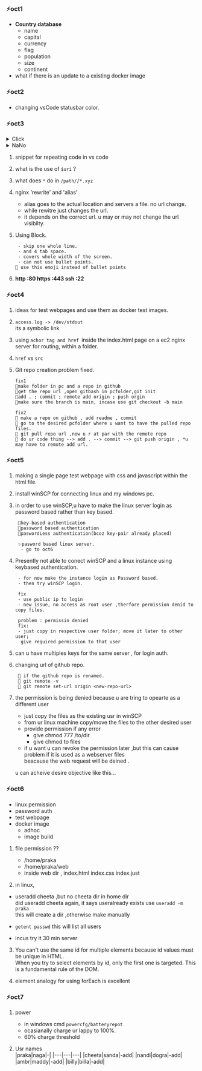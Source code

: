 ### ⚡oct1
- __Country database__
  - name
  - capital
  - currency
  - flag
  - population
  - size
  - continent 
- what if there is an update to a existing docker image

### ⚡oct2

- changing vsCode statusbar color.


### ⚡oct3       
 
  <details>
  <summary>Click</summary>   

  - point1
  - point2
    - subpoint1
    
  </details>

<details>
<summary>NaNo</summary>

  - `ctrl + O` only saves
  - `ctrl + X` exits 
</details>

1. snippet for repeating code in vs code 
2. what is the use of `$uri` ?
3. what does `*` do in `/path//*.xyz`     

    

4. nginx 'rewrite' and 'alias'  
    -  alias goes to the actual location and servers a file. no url change. 
    -  while rewitre just changes the url.      
    -  it depends on the correct url. u may or may not change the url visibilty.

5.  Using Block. 
          
         - skip one whole line.  
         - and 4 tab space.
         - covers whole width of the screen.
         - can not use bullet points.
        🔹 use this emoji instead of bullet points

6.  **http :80 https :443  ssh :22**       

### ⚡oct4   
1. ideas for test webpages and use them as docker test images.  

2. `access.log -> /dev/stdout`  
    its a symbolic link 

3. using `achor tag and href `inside the index.html page on a ec2 nginx server for routing, within a folder.
4. `href` vs `src`    
5. Git repo creation problem fixed.
  
       fix1  
       🔹make folder in pc and a repo in github  
       🔹get the repo url ,open gitbash in pcfolder,git init
       🔹add . ; commit ; remote add origin ; push orgin 
       🔹make sure the branch is main, incase use git checkout -b main   

       fix2
       🔹 make a repo on github , add readme , commit 
       🔹 go to the desired pcfolder where u want to have the pulled repo files.
       🔹 git pull repo url ,now u r at par with the remote repo
       🔹 do ur code thing --> add . --> commit --> git push origin , *u may have to remote add url.
        
        

### ⚡oct5
1. making a single page test webpage with css and javascript within the html file.  
2. install winSCP for connecting linux and my windows pc.
3. in order to use winSCP,u have to make the linux server login as password based rather than key based.

        🔹key-based authentication
        🔹password based authentication
        🔹paswordLess authentication(bcoz key-pair already placed)  
        
        ✨pasword based linux server.
         - go to oct6
         




4. Presently not able to conect winSCP and a linux instance using keybased authentication.  
   
        - for now make the instance login as Password based.
        - then try winSCP login.

        fix
        - use public ip to login 
        - new issue, no access as root user ,therfore permission denid to copy files.

        problem : permissin denied
        fix:
        - just copy in respective user folder; move it later to other user;  
         give required permission to that user

5. can u have multiples keys for the same server , for login auth.
6. changing url of github repo.

        🔻 if the github repo is renamed. 
        🔻 git remote -v
        🔻 git remote set-url origin <new-repo-url>


7. the permission is being denied because u are tring to opearte as a  different user  

    - just copy the files  as the existing usr in winSCP
    - from ur linux machine copy/move the files to the other desired user
    - provide permission if any error  
       - give chmod 777 /to/dir  
       - give chmod to files 
    - if u want u can revoke the permission later ,but this can cause problem if it is used as a webserver files  
      beacause the web request will be deined .   

     u can acheive desire objective like this...


### ⚡oct6 

- linux permission
- password auth
- test webpage
- docker image
    - adhoc
    - image build

1. file permission ??
    - /home/praka
    - /home/praka/web
    - inside web dir , index.html index.css index.just  

2. in linux,  
  -  useradd cheeta ,but no cheeta dir in home dir  
     did useradd cheeta again, it says useralready exists
     use `useradd -m praka`  
     this will create a dir ,otherwise make manually

   - `getent passwd` this will list all users     
   - incus try it 30 min server     

3. You can't use the same id for multiple elements because id values must be unique in HTML.  
   When you try to select elements by id, only the first one is targeted. This is a fundamental rule of the DOM.   

4. element analogy for using forEach is excellent



### ⚡oct7

1. power
    - in windows cmd `powercfg/batteryrepot`
    - ocasianally charge ur lappy to 100%.
    - 60% charge threshold

2. Usr names    
   |praka|naga|-|
   |---|---|---|
   |cheeta|sanda|-add|
   |nandi|dogra|-add|
   |ambr|maddy|-add|
   |billy|billa|-add|